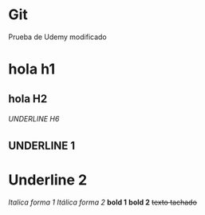 # Git
Prueba de Udemy modificado 
# hola h1
## hola H2
###### UNDERLINE H6
UNDERLINE 1
---------------
Underline 2
============
*Italica forma 1*
_Itálica forma 2_
**bold 1**
__bold 2__ 
~~texto tachado~~



